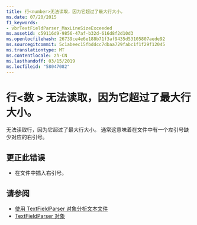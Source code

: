 ```yaml
---
title: 行<number>无法读取，因为它超过了最大行大小。
ms.date: 07/20/2015
f1_keywords:
- vbrTextFieldParser_MaxLineSizeExceeded
ms.assetid: c59116d9-9856-47af-b32d-616d8f2d10d3
ms.openlocfilehash: 26739ce4e6e188b71f3af9435d53105807aede92
ms.sourcegitcommit: 5c1abeec15fbddcc7dbaa729fabc1f1f29f12045
ms.translationtype: MT
ms.contentlocale: zh-CN
ms.lasthandoff: 03/15/2019
ms.locfileid: "58047082"
---
```

# <a name="line-number-cannot-be-read-because-it-exceeds-the-maximum-line-size"></a>行\<数 > 无法读取，因为它超过了最大行大小。
无法读取行，因为它超过了最大行大小。 通常这意味着在文件中有一个左引号缺少对应的右引号。  
  
## <a name="to-correct-this-error"></a>更正此错误  
  
-   在文件中插入右引号。  
  
## <a name="see-also"></a>请参阅

- [使用 TextFieldParser 对象分析文本文件](../../visual-basic/developing-apps/programming/drives-directories-files/parsing-text-files-with-the-textfieldparser-object.md)
- [TextFieldParser 对象](../../visual-basic/language-reference/objects/textfieldparser-object.md)
